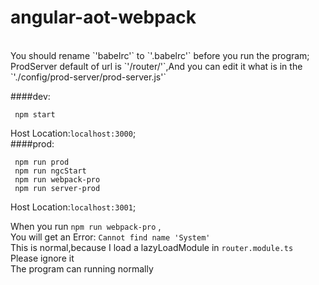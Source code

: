 # angular-aot-webpack
<br>
You should rename `'babelrc'` to `'.babelrc'` before you run the program;

<br>
ProdServer default of url is `'/router/'`,And you can edit it what is in the `'./config/prod-server/prod-server.js'`

<br>

####dev:

     npm start
Host Location:`localhost:3000`;
<br>
####prod:

     npm run prod
     npm run ngcStart
     npm run webpack-pro
     npm run server-prod
Host Location:`localhost:3001`;

When you run `npm run webpack-pro` ,
<br>
You will get an Error: `Cannot find name 'System'`
<br>
This is normal,because I load a lazyLoadModule in `router.module.ts`
<br>
Please ignore it
<br>
The program can running normally
